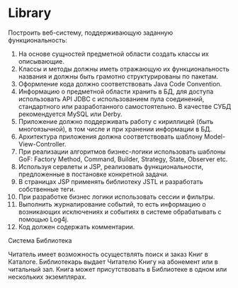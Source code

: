 # Library

Построить веб-систему, поддерживающую заданную функциональность:
1.	На основе сущностей предметной области создать классы их описывающие.
2.	Классы и методы должны иметь отражающую их функциональность названия и должны быть грамотно структурированы по пакетам. 
3.	Оформление кода должно соответствовать Java Code Convention.
4.	Информацию о предметной области хранить в БД, для доступа использовать API JDBC с использованием пула соединений, стандартного или разработанного самостоятельно. В качестве СУБД рекомендуется MySQL или Derby.
5.	Приложение должно поддерживать работу с кириллицей (быть многоязычной), в том числе и при хранении информации в БД.
6.	Архитектура приложения должна соответствовать шаблону Model-View-Controller.
7.	При реализации алгоритмов бизнес-логики использовать шаблоны GoF: Factory Method, Command, Builder, Strategy, State, Observer etc.
8.	Используя сервлеты и JSP, реализовать функциональности, предложенные в постановке конкретной задачи.
9.	В страницах JSP применять библиотеку JSTL и разработать собственные теги.
10.	При разработке бизнес логики использовать сессии и фильтры.
11.	Выполнить журналирование событий, то есть информацию о возникающих исключениях и событиях в системе обрабатывать с помощью Log4j.
12.	Код должен содержать комментарии.


Система Библиотека

Читатель имеет возможность осуществлять поиск и заказ Книг в Каталоге. Библиотекарь выдает Читателю Книгу на абонемент или в читальный зал. Книга может присутствовать в Библиотеке в одном или нескольких экземплярах.
